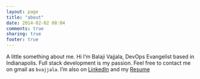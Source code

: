 ```yaml
---
layout: page
title: "about"
date: 2014-02-02 08:04
comments: true
sharing: true
footer: true
---
```

A little something about me. Hi I’m Balaji Vajjala, DevOps Evangelist based in Indianapolis. Full stack development is my passion. Feel free to contact me on gmail as `bvajjala`. I’m also on [LinkedIn](http://http://www.linkedin.com/in/bvajjala "LinkedIn") and my [Resume](/about/balaji-vajjala-resume/)